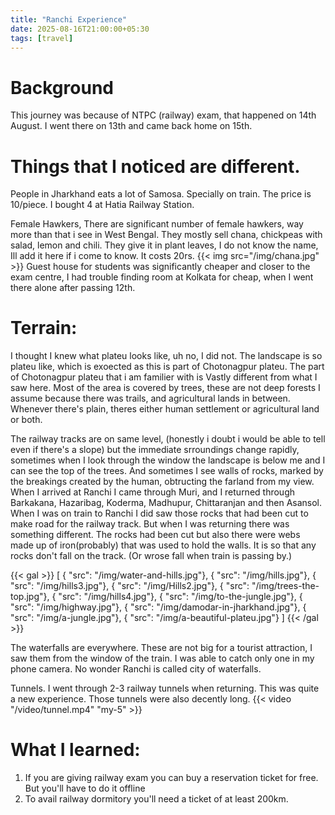 ```yaml
---
title: "Ranchi Experience"
date: 2025-08-16T21:00:00+05:30
tags: [travel]
---
```

# Background
This journey was because of NTPC (railway) exam, that happened on 14th August. I went there on 13th and came back home on 15th. 

# Things that I noticed are different.
People in Jharkhand eats a lot of Samosa. Specially on train. The price is 10/piece. I bought 4 at Hatia Railway Station.

Female Hawkers, There are significant number of female hawkers, way more than that i see in West Bengal. They mostly sell chana, chickpeas with salad, lemon and chili. They give it in plant leaves, I do not know the name, Ill add it here if i come to know. It costs 20rs. 
{{< img src="/img/chana.jpg" >}} 
Guest house for students was significantly cheaper and closer to the exam centre, I had trouble finding room at Kolkata for cheap, when I went there alone after passing 12th. 

# Terrain:
I thought I knew what plateu looks like, uh no, I did not. The landscape is so plateu like, which is exoected as this is part of Chotonagpur plateu. The part of Chotonagpur plateu that i am familier with is Vastly different from what I saw here. Most of the area is covered by trees, these are not deep forests I assume because there was trails, and agricultural lands in between. Whenever there's plain, theres either human settlement or agricultural land or both. 

The railway tracks are on same level, (honestly i doubt i would be able to tell even if there's a slope) but the immediate srroundings change rapidly, sometimes when I look through the window the landscape is below me and I can see the top of the trees. And sometimes I see walls of rocks, marked by the breakings created by the human, obtructing the farland from my view. When I arrived at Ranchi I came through Muri, and  I returned through Barkakana, Hazaribag, Koderma, Madhupur, Chittaranjan and then Asansol. When I was on train to Ranchi I did saw those rocks that had been cut to make road for the railway track. But when I was returning there was something different. The rocks had been cut but also there were webs made up of iron(probably) that was used to hold the walls. It is so that any rocks don't fall on the track. (Or wrose fall when train is passing by.) 

{{< gal >}}
[
{ "src": "/img/water-and-hills.jpg"},
{ "src": "/img/hills.jpg"},
{ "src": "/img/hills3.jpg"},
{ "src": "/img/Hills2.jpg"},
{ "src": "/img/trees-the-top.jpg"},
{ "src": "/img/hills4.jpg"},
{ "src": "/img/to-the-jungle.jpg"},
{ "src": "/img/highway.jpg"},
{ "src": "/img/damodar-in-jharkhand.jpg"},
{ "src": "/img/a-jungle.jpg"},
{ "src": "/img/a-beautiful-plateu.jpg"}
]
{{< /gal >}}


The waterfalls are everywhere. These are not big for a  tourist attraction, I saw them from the window of the train. I was able to catch only one in my phone camera. No wonder Ranchi is called city of waterfalls. 

Tunnels. I went through 2-3 railway tunnels when returning. This was quite a new experience. Those tunnels were also decently long. 
{{< video "/video/tunnel.mp4" "my-5" >}}


# What I learned: 
1. If you are giving railway exam you can buy a reservation ticket for free. But you'll have to do it offline
2. To avail railway dormitory you'll need a ticket of at least 200km.
